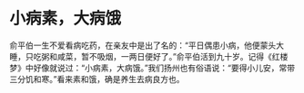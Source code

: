 # 小病素，大病饿

俞平伯一生不爱看病吃药，在亲友中是出了名的：“平日偶患小病，他便蒙头大睡，只吃粥和咸菜，暂不吸烟，一两日便好了。”俞平伯活到九十岁。记得《红楼梦》中好像就说过：“小病素，大病饿。”我们扬州也有俗语说：“要得小儿安，常带三分饥和寒。”看来素和饿，确是养生去病良方也。